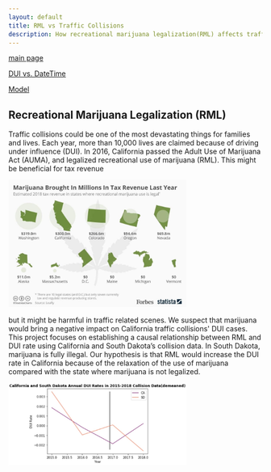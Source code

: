 ```yaml
---
layout: default
title: RML vs Traffic Collisions
description: How recreational marijuana legalization(RML) affects traffic-related scenes in California using Difference in Differences model
---
```

[main page](https://boh016.github.io/fair_policing/)

[DUI vs. DateTime](./pages/datetime.html)

[Model](./pages/model.html)


## Recreational Marijuana Legalization (RML)
Traffic collisions could be one of the most devastating things for families and lives. Each year, more than 10,000 lives are claimed because of driving under influence (DUI). In 2016, California passed the Adult Use of Marijuana Act (AUMA), and legalized recreational use of marijuana (RML). This might be beneficial for tax revenue

<img src="./assets/revenue.jpg" height="40%" width="70%"/>

but it might be harmful in traffic related scenes. We suspect that marijuana would bring a negative impact on California traffic collisions' DUI cases. This project focuses on establishing a causal relationship between RML and DUI rate using California and South Dakota’s collision data. In South 	Dakota, marijuana is fully illegal. Our hypothesis is that RML would increase the DUI rate in California because of the relaxation of the use of marijuana compared with the state where marijuana is not legalized.

<img src="./assets/model_page/model2.jpg" height="40%" width="70%"/>
